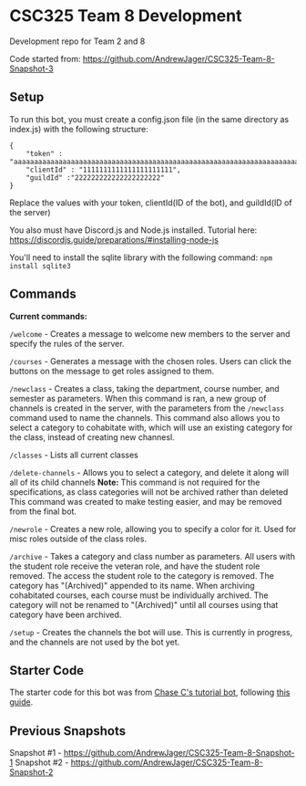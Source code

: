 # CSC325 Team 8 Development
 Development repo for Team 2 and 8

 Code started from: https://github.com/AndrewJager/CSC325-Team-8-Snapshot-3

## Setup
To run this bot, you must create a config.json file (in the same directory as index.js) with the following structure:

```
{
    "token" : "aaaaaaaaaaaaaaaaaaaaaaaaaaaaaaaaaaaaaaaaaaaaaaaaaaaaaaaaaaaaaaaaaaaaaaaaaaaaaaaaaaaaaaaaaaaaaaaaaaaaaaaaa",
    "clientId" : "1111111111111111111111",
    "guildId" :"222222222222222222222"
}
```

Replace the values with your token, clientId(ID of the bot), and guildId(ID of the server)

You also must have Discord.js and Node.js installed. 
Tutorial here: https://discordjs.guide/preparations/#installing-node-js

You'll need to install the sqlite library with the following command: `npm install sqlite3`


## Commands
**Current commands:**

`/welcome` - Creates a message to welcome new members to the server and specify the rules of the server.

`/courses` - Generates a message with the chosen roles. Users can click the buttons on the message to get roles assigned to them.

`/newclass` - Creates a class, taking the department, course number, and semester as parameters. When this command is ran, a new group of channels is created in the server, with the parameters from the `/newclass` command used to name the channels. This command also allows you to select a category to cohabitate with, which will use an existing category for the class, instead of creating new channesl.

`/classes` - Lists all current classes

`/delete-channels` - Allows you to select a category, and delete it along will all of its child channels
**Note:** This command is not required for the specifications, as class categories will not be archived rather than deleted This command was created to make testing easier, and may be removed from the final bot.

`/newrole` - Creates a new role, allowing you to specify a color for it. Used for misc roles outside of the class roles.

`/archive` - Takes a category and class number as parameters. All users with the student role receive the veteran role, and have the student role removed. The access the student role to the category is removed. The category has "(Archived)" appended to its name. When archiving cohabitated courses, each course must be individually archived. The category will not be renamed to "(Archived)" until all courses using that category have been archived.

`/setup` - Creates the channels the bot will use. This is currently in progress, and the channels are not used by the bot yet.



## Starter Code
The starter code for this bot was from [Chase C's tutorial bot](https://github.com/Meapers0/Tutorial-bot), following [this guide](https://discordjs.guide/).

## Previous Snapshots
Snapshot #1 - https://github.com/AndrewJager/CSC325-Team-8-Snapshot-1
Snapshot #2 - https://github.com/AndrewJager/CSC325-Team-8-Snapshot-2 
